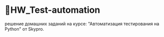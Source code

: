 # 🤖HW_Test-automation
решение домашних заданий на курсе: "Автоматизация тестирования на Python" от Skypro. 
